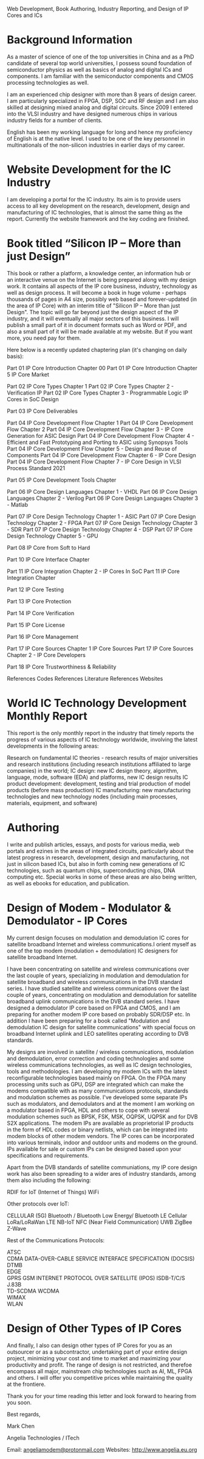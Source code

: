 
Web Development, Book Authoring, Industry Reporting, and Design of IP Cores and ICs


Background Information
==============================

As a master of science of one of the top universities in China and as a PhD candidate of several top world universities, I possess sound foundation of semiconductor physics as well as basics of analog and digital ICs and components. I am familiar with the semiconductor components and CMOS processing technologies as well.

I am an experienced chip designer with more than 8 years of design career. I am particularly specialized in FPGA, DSP, SOC and RF design and I am also skilled at designing mixed analog and digital circuits. Since 2009 I entered into the VLSI industry and have designed numerous chips in various industry fields for a number of clients. 

English has been my working language for long and hence my proficiency of English is at the native level. I used to be one of the key personnel in multinationals of the non-silicon industries in earlier days of my career. 


Website Development for the IC Industry
=========================================
I am developing a portal for the IC industry. Its aim is to provide users access to all key development on the research, development, design and manufacturing of IC technologies, that is almost the same thing as the report. Currently the website framework and the key coding are finished. 


Book titled “Silicon IP – More than just Design”
====================================================
This book or rather a platform, a knowledge center, an information hub or an interactive venue on the Internet is being prepared along with my design work. It contains all aspects of the IP core business, industry, technology as well as design process. It will become a book in huge volume - perhaps thousands of pages in A4 size, possibly web based and forever-updated (in the area of IP Core) with an interim title of "Silicon IP – More than just Design". The topic will go far beyond just the design aspect of the IP industry, and it will eventually all major sectors of this business. I will publish a small part of it in document formats such as Word or PDF, and also a small part of it will be made available at my website. But if you want more, you need pay for them.

Here below is a recently updated chaptering plan (it's changing on daily basis):

Part 01 IP Core Introduction Chapter 00
Part 01 IP Core Introduction Chapter 5 IP Core Market

Part 02 IP Core Types Chapter 1
Part 02 IP Core Types Chapter 2 - Verification IP
Part 02 IP Core Types Chapter 3 - Programmable Logic IP Cores in SoC Design

Part 03 IP Core Deliverables 

Part 04 IP Core Development Flow Chapter 1
Part 04 IP Core Development Flow Chapter 2 
Part 04 IP Core Development Flow Chapter 3 - IP Core Generation for ASIC Design
Part 04 IP Core Development Flow Chapter 4 - Efficient and Fast Prototyping and Porting to ASIC using Synopsys Tools
Part 04 IP Core Development Flow Chapter 5 - Design and Reuse of Components
Part 04 IP Core Development Flow Chapter 6 - IP Core Design
Part 04 IP Core Development Flow Chapter 7 - IP Core Design in VLSI Process Standard 2021

Part 05 IP Core Development Tools Chapter

Part 06 IP Core Design Languages Chapter 1 - VHDL
Part 06 IP Core Design Languages Chapter 2 - Verilog
Part 06 IP Core Design Languages Chapter 3 - Matlab

Part 07 IP Core Design Technology Chapter 1 - ASIC
Part 07 IP Core Design Technology Chapter 2 - FPGA
Part 07 IP Core Design Technology Chapter 3 - SDR
Part 07 IP Core Design Technology Chapter 4 - DSP
Part 07 IP Core Design Technology Chapter 5 - GPU

Part 08 IP Core from Soft to Hard 

Part 10 IP Core Interface Chapter

Part 11 IP Core Integration Chapter 2 - IP Cores In SoC
Part 11 IP Core Integration Chapter

Part 12 IP Core Testing 

Part 13 IP Core Protection 

Part 14 IP Core Verification 

Part 15 IP Core License 

Part 16 IP Core Management 

Part 17 IP Core Sources Chapter 1 IP Core Sources
Part 17 IP Core Sources Chapter 2 - IP Core Developers

Part 18 IP Core Trustworthiness & Reliability 

References Codes
References Literature
References Websites


World IC Technology Development Monthly Report 
==================================================

This report is the only monthly report in the industry that timely reports the progress of various aspects of IC technology worldwide, involving the latest developments in the following areas:

Research on fundamental IC theories - research results of major universities and research institutions (including research institutions affiliated to large companies) in the world;
IC design: new IC design theory, algorithm, language, mode, software (EDA) and platforms, new IC design results
IC product development: development, testing and trial production of model products (before mass production)
IC manufacturing: new manufacturing technologies and new technology nodes (including main processes, materials, equipment, and software)


Authoring
=========================================

I write and publish articles, essays, and posts for various media, web portals and ezines in the areas of integrated circuits, particularly about the latest progress in research, development, design and manufacturing, not just in silicon based ICs, but also in forth coming new generations of IC technologies, such as quantum chips, superconducting chips, DNA computing etc. Special works in some of these areas are also being written, as well as ebooks for education, and publication.


Design of Modem - Modulator & Demodulator - IP Cores
========================================================

My current design focuses on modulation and demodulation IC cores for satellite broadband Internet and wireless communications.I orient myself as one of the top modem (modulation + demodulation) IC designers for satellite broadband Internet. 

I have been concentrating on satellite and wireless communications over the last couple of years, specializing in modulation and demodulation for satellite broadband and wireless communications in the DVB standard series. I have studied satellite and wireless communications over the last couple of years, concentrating on modulation and demodulation for satellite broadband uplink communications in the DVB standard series. I have designed a demodulator IP core based on FPGA and CMOS, and I am preparing for another modem IP core based on probably SDR/DSP etc. In addition I have been preparing for a book called "Modulation and demodulation IC design for satellite communications" with special focus on broadband Internet uplink and LEO satellites operating according to DVB standards. 

My designs are involved in satellite / wireless communications, modulation and demodulation, error correction and coding technologies and some wireless communications technologies, as well as IC design technologies, tools and methodologies. I am developing my modem ICs with the latest reconfigurable technologies based mainly on FPGA. On the FPGA many processing units such as GPU, DSP are integrated which can make the modems compatible with as many communications protocols, standards and modulation schemes as possible. I've developed some separate IPs such as modulators, and demodulators and at the moment I am working on a modulator based in FPGA, HDL and others to cope with several modulation schemes such as BPSK, FSK, MSK, OQPSK, UQPSK  and for DVB S2X applications. The modem IPs are available as proprietorial IP products in the form of HDL codes or binary netlists, which can be integrated into modem blocks of other modem vendors.
The IP cores can be incorporated into various terminals,  indoor and outdoor units and modems on the ground.  IPs available for sale or custom IPs can be designed based upon your specifications and requirements.

Apart from the DVB standards of satellite communiations, my IP core design work has also been spreading to a wider ares of industry standards, among them also including the following:

RDIF for IoT (Internet of Things)
WiFi

Other protocols over IoT:

CELLULAR (5G)
Bluetooth / Bluetooth Low Energy/ Bluetooth LE
Cellular
LoRa/LoRaWan
LTE 
NB-IoT
NFC (Near Field Communication)
UWB
ZigBee  
Z-Wave

Rest of the Communications Protocols:

ATSC	
CDMA
DATA-OVER-CABLE SERVICE INTERFACE SPECIFICATION (DOCSIS)
DTMB	
EDGE	
GPRS
GSM
INTERNET PROTOCOL OVER SATELLITE (IPOS) 
ISDB-T/C/S
J.83B	
TD-SCDMA
WCDMA	
WIMAX	
WLAN	


Design of Other Types of IP Cores
=====================================

And finally, I also can design other types of IP Cores for you as an outsourcer or as a subcontractor, undertaking part of your entire design project, minimizing your cost and time to market and maximizing your  productivity and profit. The range of design is not restricted, and therefoe encompass all major, mainstream chip technologies such as AI, ML, FPGA and others. I will offer you competitive prices while maintaining the quality at the frontiere.


Thank you for your time reading this letter and look forward to hearing from you soon.


Best regards,


Mark Chen

Angelia  Technologies / ITech

Email:
angeliamodem@protonmail.com
Websites:
http://www.angelia.eu.org

<!---
angeliaplutus/angeliaplutus is a ✨ special ✨ repository because its `README.md` (this file) appears on your GitHub profile.
You can click the Preview link to take a look at your changes.
--->
